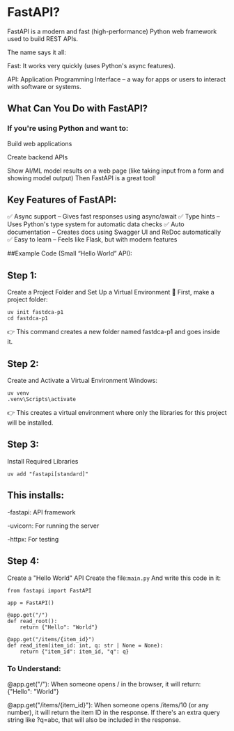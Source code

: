 # FastAPI?
FastAPI is a modern and fast (high-performance) Python web framework used to build REST APIs.

The name says it all:

Fast: It works very quickly (uses Python's async features).

API: Application Programming Interface – a way for apps or users to interact with software or systems.

## What Can You Do with FastAPI?
### If you're using Python and want to:

Build web applications

Create backend APIs

Show AI/ML model results on a web page (like taking input from a form and showing model output)
Then FastAPI is a great tool!

## Key Features of FastAPI:
✅ Async support – Gives fast responses using async/await
✅ Type hints – Uses Python's type system for automatic data checks
✅ Auto documentation – Creates docs using Swagger UI and ReDoc automatically
✅ Easy to learn – Feels like Flask, but with modern features

##Example Code (Small “Hello World” API):

## Step 1:
Create a Project Folder and Set Up a Virtual Environment
🔧 First, make a project folder:
```
uv init fastdca-p1
cd fastdca-p1
```
👉 This command creates a new folder named fastdca-p1 and goes inside it.

## Step 2: 
Create and Activate a Virtual Environment
Windows:
```
uv venv
.venv\Scripts\activate
```
👉 This creates a virtual environment where only the libraries for this project will be installed.

## Step 3: 
Install Required Libraries
```
uv add "fastapi[standard]"
```
## This installs:

-fastapi: API framework

-uvicorn: For running the server

-httpx: For testing

## Step 4:
Create a "Hello World" API
Create the file:``` main.py ```
And write this code in it:
```
from fastapi import FastAPI

app = FastAPI()

@app.get("/")
def read_root():
    return {"Hello": "World"}

@app.get("/items/{item_id}")
def read_item(item_id: int, q: str | None = None):
    return {"item_id": item_id, "q": q}

```
### To Understand:
@app.get("/"):
When someone opens / in the browser, it will return:
{"Hello": "World"}

@app.get("/items/{item_id}"):
When someone opens /items/10 (or any number), it will return the item ID in the response.
If there's an extra query string like ?q=abc, that will also be included in the response.


